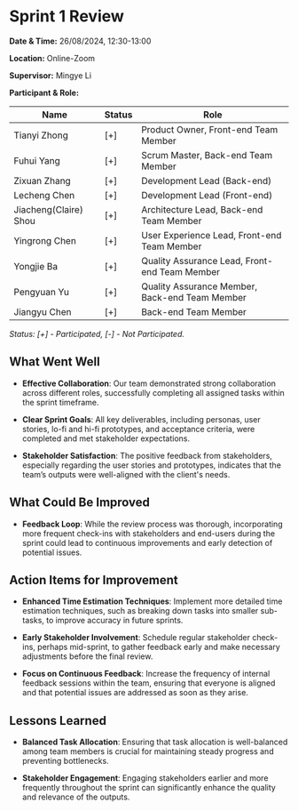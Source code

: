 # Sprint 1 Review

**Date & Time:** 26/08/2024, 12:30-13:00

**Location:** Online-Zoom

**Supervisor:** Mingye Li

**Participant & Role:**

| Name                  | Status | Role                                           |
|-----------------------|--------|------------------------------------------------|
| Tianyi Zhong          | [+]    | Product Owner, Front-end Team Member           |
| Fuhui Yang            | [+]    | Scrum Master, Back-end Team Member             |
| Zixuan Zhang          | [+]    | Development Lead (Back-end)                    |
| Lecheng Chen          | [+]    | Development Lead (Front-end)                   |
| Jiacheng(Claire) Shou | [+]    | Architecture Lead, Back-end Team Member        |
| Yingrong Chen         | [+]    | User Experience Lead, Front-end Team Member    |
| Yongjie Ba            | [+]    | Quality Assurance Lead, Front-end Team Member  |
| Pengyuan Yu           | [+]    | Quality Assurance Member, Back-end Team Member |
| Jiangyu Chen          | [+]    | Back-end Team Member                           |

*Status: [+] - Participated, [-] - Not Participated.*

## What Went Well

- **Effective Collaboration**: Our team demonstrated strong collaboration across different roles, 
  successfully completing all assigned tasks within the sprint timeframe.

- **Clear Sprint Goals**: All key deliverables, including personas, user stories, lo-fi and hi-fi 
  prototypes, and acceptance criteria, were completed and met stakeholder expectations.

- **Stakeholder Satisfaction**: The positive feedback from stakeholders, especially regarding the 
  user stories and prototypes, indicates that the team’s outputs were well-aligned with the 
  client's needs.

## What Could Be Improved

- **Feedback Loop**: While the review process was thorough, incorporating more frequent check-ins 
  with stakeholders and end-users during the sprint could lead to continuous improvements and 
  early detection of potential issues.

## Action Items for Improvement

- **Enhanced Time Estimation Techniques**: Implement more detailed time estimation techniques, such 
  as breaking down tasks into smaller sub-tasks, to improve accuracy in future sprints.

- **Early Stakeholder Involvement**: Schedule regular stakeholder check-ins, perhaps mid-sprint, to 
  gather feedback early and make necessary adjustments before the final review.

- **Focus on Continuous Feedback**: Increase the frequency of internal feedback sessions within the 
  team, ensuring that everyone is aligned and that potential issues are addressed as soon as 
  they arise.

## Lessons Learned

- **Balanced Task Allocation**: Ensuring that task allocation is well-balanced among team 
  members is crucial for maintaining steady progress and preventing bottlenecks.

- **Stakeholder Engagement**: Engaging stakeholders earlier and more frequently throughout the 
  sprint can significantly enhance the quality and relevance of the outputs.
